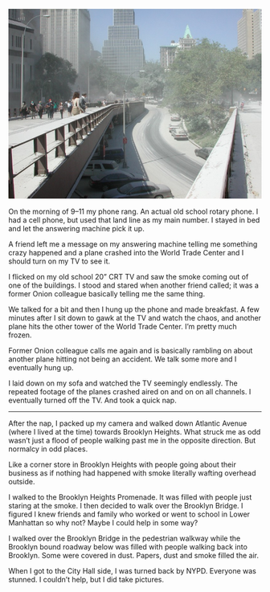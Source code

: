 <!-----
title: 9–11 Memories
description: Recalling My Memories of Being in NYC during the 9–11 Attacks on the World Trade Center
date: '2021-09-12T17:32:40.526Z'
slug: ac0c03fb6fc5
----->

![](../img/911-Memories-01.jpg)

<!--The view from the Manhattan side of the Brooklyn Bridge around noon on 9–11. (Photo by Jack Szwergold; Taken September 11, 2001)-->

On the morning of 9–11 my phone rang. An actual old school rotary phone. I had a cell phone, but used that land line as my main number. I stayed in bed and let the answering machine pick it up.

A friend left me a message on my answering machine telling me something crazy happened and a plane crashed into the World Trade Center and I should turn on my TV to see it.

I flicked on my old school 20” CRT TV and saw the smoke coming out of one of the buildings. I stood and stared when another friend called; it was a former Onion colleague basically telling me the same thing.

We talked for a bit and then I hung up the phone and made breakfast. A few minutes after I sit down to gawk at the TV and watch the chaos, and another plane hits the other tower of the World Trade Center. I’m pretty much frozen.

Former Onion colleague calls me again and is basically rambling on about another plane hitting not being an accident. We talk some more and I eventually hung up.

I laid down on my sofa and watched the TV seemingly endlessly. The repeated footage of the planes crashed aired on and on on all channels. I eventually turned off the TV. And took a quick nap.

***

After the nap, I packed up my camera and walked down Atlantic Avenue (where I lived at the time) towards Brooklyn Heights. What struck me as odd wasn’t just a flood of people walking past me in the opposite direction. But normalcy in odd places.

Like a corner store in Brooklyn Heights with people going about their business as if nothing had happened with smoke literally wafting overhead outside.

I walked to the Brooklyn Heights Promenade. It was filled with people just staring at the smoke. I then decided to walk over the Brooklyn Bridge. I figured I knew friends and family who worked or went to school in Lower Manhattan so why not? Maybe I could help in some way?

I walked over the Brooklyn Bridge in the pedestrian walkway while the Brooklyn bound roadway below was filled with people walking back into Brooklyn. Some were covered in dust. Papers, dust and smoke filled the air.

When I got to the City Hall side, I was turned back by NYPD. Everyone was stunned. I couldn’t help, but I did take pictures.
